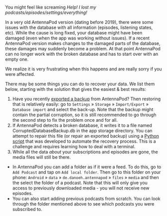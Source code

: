 You might feel like screaming *Help! I lost my podcasts/episodes/settings/everything!*

In a very old AntennaPod version (dating before 2019), there were some issues with the database with all information (episodes, listening states, etc). While the cause is long fixed, your database might have been damaged (even when the app was working without issues). If a recent AntennaPod version makes changes to the damaged parts of the database, these damages may suddenly become a problem. At that point AntennaPod can no longer work with the broken database and has to start over with an empty one.

We realize it is very frustrating when this happens and are really sorry if you were affected.

There may be some things you can do to recover your data. We list them below, starting with the solution that gives the easiest & best results:

1. Have you recently [exported a backup](/documentation/general/backup) from AntennaPod? Then restoring that is relatively easily: go to `Settings` » `Storage` » `Import/Export` » `Database import` and select the back-up. Note that the backup might contain the partial corruption, so it is still recommended to go through the second step to fix the problem once and for all.
2. If AntennaPod detects a broken database, it writes it to a file named CorruptedDatabaseBackup.db in the app storage directory. You can attempt to repair this file (or repair an exported backup) using a [Python script](https://github.com/ByteHamster/AntennaPodDbFixer) that was developed to automate the recovery process. This is a challenge and requires learning how to deal with a terminal.
3. While all the data *about* your subscriptions and episodes are gone, the media files will still be there.
  * In AntennaPod you can add a folder as if it were a feed. To do this, go to `Add Podcast` and tap on `Add local folder`. Then go to this folder on your phone: `Android` » `data` » `de.danoeh.antennapod` » `files` » `media` and then the select the folder of a podcast. Note that this will only give you access to previously downloaded media - you will not receive new episodes.
  * You can also start adding previous podcasts from scratch. You can look through the folder mentioned above to see which podcasts you were subscribed to.
